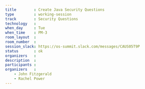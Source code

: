 ```yaml
---
title        : Create Java Security Questions
type         : working-session
track        : Security Questions
technology   :
when_day     : Tue
when_time    : PM-3
room_layout  :
room_number  :
session_slack: https://os-summit.slack.com/messages/CAUS05T9P
status       : ok
organizers   :
description  :
participants :
organizers   :
    - John Fitzgerald
    - Rachel Power
---
```

